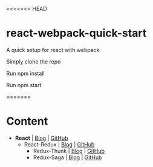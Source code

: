 <<<<<<< HEAD
# react-webpack-quick-start
A quick setup for react with webpack


Simply clone the repo

Run npm install

Run npm start

=======

# Content

- **React** | [Blog](https://www.codementor.io/@rajjeet/step-by-step-create-a-react-project-from-scratch-11s9skvnxv) | [GitHub](https://github.com/rajjeet/react-quick-start/tree/master) 
    - React-Redux | [Blog](https://www.codementor.io/@rajjeet/step-by-step-how-to-add-redux-to-a-react-app-11tcgslmvi) | [GitHub](https://github.com/rajjeet/react-quick-start/tree/react-redux)
        - Redux-Thunk | [Blog](https://www.codementor.io/@rajjeet/add-thunk-to-your-react-redux-project-for-async-actions-using-these-4-lines-of-code-11w6kntp46) | [GitHub](https://github.com/rajjeet/react-quick-start/tree/redux-thunk)
        - Redux-Saga | [Blog](https://www.codementor.io/@rajjeet/add-thunk-to-your-react-redux-project-for-async-actions-using-these-4-lines-of-code-11w6kntp46) | [GitHub](https://github.com/rajjeet/react-quick-start/tree/redux-saga)


